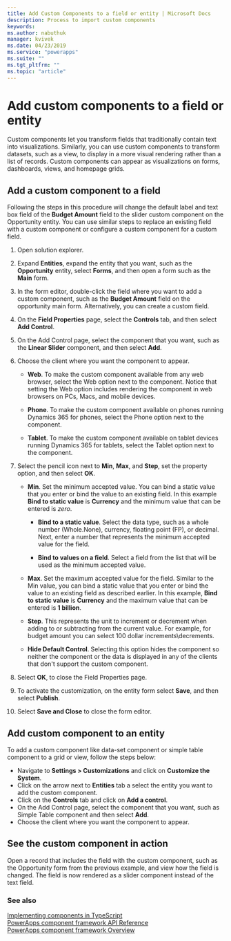 ```yaml
---
title: Add Custom Components to a field or entity | Microsoft Docs
description: Process to import custom components
keywords:
ms.author: nabuthuk
manager: kvivek
ms.date: 04/23/2019
ms.service: "powerapps"
ms.suite: ""
ms.tgt_pltfrm: ""
ms.topic: "article"
---
```


# Add custom components to a field or entity

Custom components let you transform fields that traditionally contain text into visualizations. Similarly, you can use custom components to transform datasets, such as a view, to display in a more visual rendering rather than a list of records. Custom components can appear as visualizations on forms, dashboards, views, and homepage grids. 

## Add a custom component to a field

Following the steps in this procedure will change the default label and text box field of the **Budget Amount** field to the slider custom component on the Opportunity entity. You can use similar steps to replace an existing field with a custom component or configure a custom component for a custom field.

1. Open solution explorer.

2. Expand **Entities**, expand the entity that you want, such as the **Opportunity** entity, select **Forms**, and then open a form such as the **Main** form.

3. In the form editor, double-click the field where you want to add a custom component, such as the **Budget Amount** field on the opportunity main form. Alternatively, you can create a custom field.

4. On the **Field Properties** page, select the **Controls** tab, and then select **Add Control**.

5. On the Add Control page, select the component that you want, such as the **Linear Slider** component, and then select **Add**.

6. Choose the client where you want the component to appear.

   - **Web**. To make the custom component available from any web browser, select the Web option next to the component. Notice that setting the Web option includes rendering the component in web browsers on PCs, Macs, and mobile devices.

   - **Phone**. To make the custom component available on phones running Dynamics 365 for phones, select the Phone option next to the component.

   - **Tablet**. To make the custom component available on tablet devices running Dynamics 365 for tablets, select the Tablet option next to the component.
7. Select the pencil icon next to **Min**, **Max**, and **Step**, set the property option, and then select **OK**.  
  
   - **Min**. Set the minimum accepted value. You can bind a static value that you enter or bind the value to an existing field. In this example **Bind to static value** is **Currency** and the minimum value that can be entered is *zero*.  
  
       - **Bind to a static value**. Select the data type, such as a whole number (Whole.None), currency, floating point (FP), or decimal. Next, enter a number that represents the minimum accepted value for the field.  
  
       - **Bind to values on a field**. Select a field from the list that will be used as the minimum accepted value.  
  
   - **Max**. Set the maximum accepted value for the field. Similar to the Min value, you can bind a static value that you enter or bind the value to an existing field as described earlier. In this example, **Bind to static value** is **Currency** and the maximum value that can be entered is **1 billion**.  
  
   - **Step**. This represents the unit to increment or decrement when adding to or subtracting from  the current value. For example, for budget amount you can select 100 dollar increments\decrements.  
  
   - **Hide Default Control**. Selecting this option hides the component so neither the component or the data is displayed in any of the clients that don't support the custom component.   
  
8. Select **OK**, to close the Field Properties page.  
  
9. To activate the customization, on the entity form select **Save**, and then select **Publish**.  
  
10. Select **Save and Close** to close the form editor.  
  
## Add custom component to an entity

To add a custom component like data-set component or simple table component to a grid or view, follow the steps below:

  - Navigate to **Settings > Customizations** and click on **Customize the System**.
  - Click on the arrow next to **Entities** tab a select the entity you want to add the custom component. 
  - Click on the **Controls** tab and click on **Add a control**.
  - On the Add Control page, select the component that you want, such as Simple Table component and then select **Add**.
  - Choose the client where you want the component to appear.


## See the custom component in action  

 Open a record that includes the field with the custom component, such as the Opportunity form from the previous example, and view how the field is changed. The field is now rendered as a slider component instead of the text field.  

### See also

[Implementing components in TypeScript](implementing-controls-using-typescript.md)<br/>
[PowerApps component framework API Reference](reference/index.md)<br/>
[PowerApps component framework Overview](overview.md)
